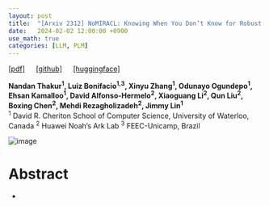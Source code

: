 ```yaml
---
layout: post
title:  "[Arxiv 2312] NoMIRACL: Knowing When You Don’t Know for Robust Multilingual Retrieval-Augmented Generation"
date:   2024-02-02 12:00:00 +0900
use_math: true
categories: [LLM, PLM]
---
```


[[pdf]](https://arxiv.org/pdf/2312.11361.pdf) &emsp;
[[github]](https://github.com/project-miracl/nomiracl?tab=readme-ov-file) &emsp;
[[huggingface]](https://huggingface.co/datasets/miracl/nomiracl) 

**Nandan Thakur<sup>1</sup>, Luiz Bonifacio<sup>1,3</sup>, Xinyu Zhang<sup>1</sup>, Odunayo Ogundepo<sup>1</sup>, Ehsan Kamalloo<sup>1</sup>, David Alfonso-Hermelo<sup>2</sup>, Xiaoguang Li<sup>2</sup>, Qun Liu<sup>2</sup>, Boxing Chen<sup>2</sup>, Mehdi Rezagholizadeh<sup>2</sup>, Jimmy Lin<sup>1</sup>**
<br><sup>1</sup> David R. Cheriton School of Computer Science, University of Waterloo, Canada <sup>2</sup> Huawei Noah’s Ark Lab <sup>3</sup> FEEC-Unicamp, Brazil &emsp;

![image](https://github.com/yong1-kim/yong1-kim.github.io/assets/42200027/fff51e5d-5e5c-439e-a638-864582cf36ab)

# Abstract
- 
